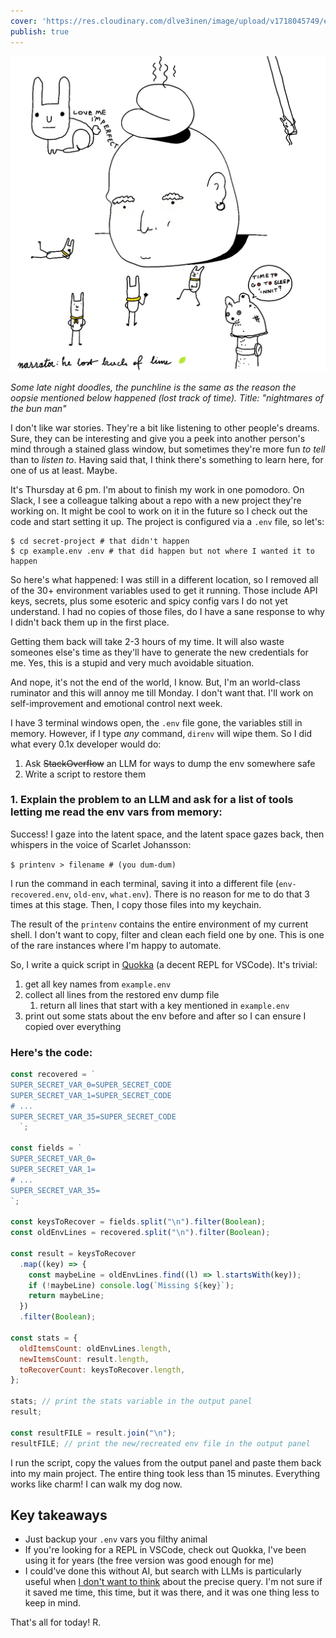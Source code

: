 ```yaml
---
cover: 'https://res.cloudinary.com/dlve3inen/image/upload/v1718045749/env-cover_sy0xhp.png?foo'
publish: true
---
```

![118](env-cover.png)

*Some late night doodles, the punchline is the same as the reason the oopsie mentioned below happened (lost track of time). Title: "nightmares of the bun man"*

I don't like war stories. They're a bit like listening to other people's dreams. Sure, they can be interesting and give you a peek into another person's mind through a stained glass window, but sometimes they're more fun *to tell* than to *listen to*. Having said that, I think there's something to learn here, for one of us at least. Maybe.


It's Thursday at 6 pm. I'm about to finish my work in one pomodoro. On Slack, I see a colleague talking about a repo with a new project they're working on. It might be cool to work on it in the future so I check out the code and start setting it up. The project is configured via a `.env` file, so let's:

```
$ cd secret-project # that didn't happen
$ cp example.env .env # that did happen but not where I wanted it to happen
```

So here's what happened: I was still in a different location, so I removed all of the 30+ environment variables used to get it running. Those include API keys, secrets, plus some esoteric and spicy config vars I do not yet understand. I had no copies of those files, do I have a sane response to why I didn't back them up in the first place. 

Getting them back will take 2-3 hours of my time. It will also waste someones else's time as they'll have to generate the new credentials for me. Yes, this is a stupid and very much avoidable situation.

And nope, it's not the end of the world, I know. But, I'm an world-class ruminator and this will annoy me till Monday. I don't want that. I'll work on self-improvement and emotional control next week. 

I have 3 terminal windows open, the `.env` file gone, the variables still in memory. However, if I type *any* command, `direnv` will wipe them. So I did what every 0.1x developer would do:

1. Ask ~~StackOverflow~~ an LLM for ways to dump the env somewhere safe
2. Write a script to restore them

### 1\. Explain the problem to an LLM and ask for a list of tools letting me read the env vars from memory:

Success! I gaze into the latent space, and the latent space gazes back, then whispers in the voice of Scarlet Johansson:

`$ printenv > filename # (you dum-dum)`

I run the command in each terminal, saving it into a different file (`env-recovered.env`, `old-env`, `what.env`). There is no reason for me to do that 3 times at this stage. Then, I copy those files into my keychain. 

The result of the `printenv` contains the entire environment of my current shell. I don't want to copy, filter and clean each field one by one. This is one of the rare instances where I'm happy to automate.

So, I write a quick script in [Quokka](https://quokkajs.com) (a decent REPL for VSCode). It's trivial:

1. get all key names from `example.env`
2. collect all lines from the restored env dump file 
	1. return all lines that start with a key mentioned in `example.env`
3. print out some stats about the env before and after so I can ensure I copied over everything

### Here's the code:

```javascript
const recovered = `
SUPER_SECRET_VAR_0=SUPER_SECRET_CODE 
SUPER_SECRET_VAR_1=SUPER_SECRET_CODE 
# ...
SUPER_SECRET_VAR_35=SUPER_SECRET_CODE 
  `;

const fields = `
SUPER_SECRET_VAR_0= 
SUPER_SECRET_VAR_1= 
# ...
SUPER_SECRET_VAR_35= 
`;

const keysToRecover = fields.split("\n").filter(Boolean);
const oldEnvLines = recovered.split("\n").filter(Boolean);

const result = keysToRecover
  .map((key) => {
    const maybeLine = oldEnvLines.find((l) => l.startsWith(key));
    if (!maybeLine) console.log(`Missing ${key}`);
    return maybeLine;
  })
  .filter(Boolean);

const stats = {
  oldItemsCount: oldEnvLines.length,
  newItemsCount: result.length,
  toRecoverCount: keysToRecover.length,
};

stats; // print the stats variable in the output panel
result;

const resultFILE = result.join("\n");
resultFILE; // print the new/recreated env file in the output panel

```

I run the script, copy the values from the output panel and paste them back into my main project. The entire thing took less than 15 minutes. Everything works like charm! I can walk my dog now. 

## Key takeaways

- Just backup your `.env` vars you filthy animal
- If you're looking for a REPL in VSCode, check out Quokka, I've been using it for years (the free version was good enough for me) 
- I could've done this without AI, but search with LLMs is particularly useful when [I don't want to think](<../LLM-powered Tools I'm Actually Using>) about the precise query. I'm not sure if it saved me time, this time, but it was there, and it was one thing less to keep in mind.

That's all for today! R.
 
